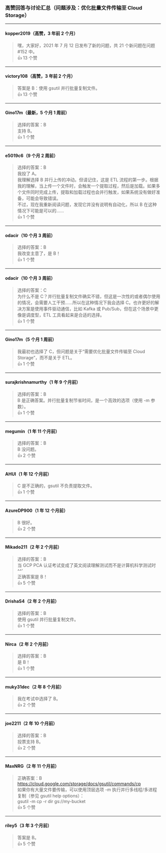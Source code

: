 ### 高赞回答与讨论汇总（问题涉及：优化批量文件传输至 Cloud Storage）

---

#### kopper2019（高赞，3 年前 2 个月）

> 嘿，大家好，2021 年 7 月 12 日发布了新的问题，共 21 个新问题在问题 #152 中。  
> 👍 13 个赞

---

#### victory108（高赞，3 年前 2 个月）

> 答案是 B：使用 gsutil 并行批量复制文件。  
> 👍 13 个赞

---

#### Gino17m（最新，5 个月 1 周前）

> 选择的答案：B  
> 支持 B。  
> 👍 1 个赞

---

#### e5019c6（9 个月 2 周前）

> 选择的答案：B  
> 我投了 A。  
> 我理解选择 B 并行上传的冲动。但请记住，这是 ETL 流程的第一步。根据我的理解，当上传一个文件时，会触发一个提取过程，然后是加载。如果多个文件同时完成上传，提取和加载过程也会并行触发，如果系统没有做好准备，可能会导致错误。  
> 不过，现在我重新阅读问题，发现它并没有说明有自动化，所以 B 在这种情况下可能是可以的……  
> 👍 1 个赞

---

#### odacir（10 个月 3 周前）

> 选择的答案：B  
> 我改变主意了，是 B！  
> 👍 1 个赞

---

#### odacir（10 个月 3 周前）

> 选择的答案：C  
> 为什么不是 C？并行批量复制文件确实不错，但这是一次性的或者偶尔使用的情况，会需要人工干预……所以在这种情况下我会选择 C。也许更好的解决方案是使用事件驱动通信，比如 Kafka 或 Pub/Sub，但在这个场景中更像是调度型，ETL 工具看起来是合适的选择。  
> 👍 1 个赞

---

#### Gino17m（5 个月 1 周前）

> 我最初也选择了 C，但问题是关于“需要优化批量文件传输至 Cloud Storage”，而不是关于 ETL。  
> 👍 1 个赞

---

#### surajkrishnamurthy（1 年 9 个月前）

> 选择的答案：B  
> B 是正确答案。并行批量复制节省时间，是一个高效的选项（使用 -m 参数）。  
> 👍 1 个赞

---

#### megumin（1 年 11 个月前）

> 选择的答案：B  
> B 没问题。  
> 👍 2 个赞

---

#### AHUI（1 年 12 个月前）

> C 是不正确的，gsutil 不负责提取文件。  
> 👍 1 个赞

---

#### AzureDP900（1 年 12 个月前）

> B 很好。  
> 👍 2 个赞

---

#### Mikado211（2 年 2 个月前）

> 选择的答案：B  
> 当 GCP PCA 认证考试变成了英文阅读理解测试而不是计算机科学测试时 ^^'  
> 正确答案是 B！  
> 👍 5 个赞

---

#### DrishaS4（2 年 2 个月前）

> 选择的答案：B  
> 使用 gsutil 并行批量复制文件。  
> 👍 1 个赞

---

#### Nirca（2 年 2 个月前）

> 选择的答案：B  
> 是 B！  
> 👍 1 个赞

---

#### muky31dec（2 年 8 个月前）

> 我在考试中选择了 B。  
> 👍 2 个赞

---

#### joe2211（2 年 10 个月前）

> 选择的答案：B  
> 投票支持 B。  
> 👍 2 个赞

---

#### MaxNRG（2 年 11 个月前）

> 正确答案：B  
> https://cloud.google.com/storage/docs/gsutil/commands/cp  
> 如果你有大量文件要传输，可以使用顶层选项 -m 执行并行多线程/多进程复制（参见 gsutil help options）：  
> gsutil -m cp -r dir gs://my-bucket  
> 👍 5 个赞

---

#### riley5（3 年 3 个月前）

> 答案是 B。  
> 👍 5 个赞
